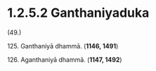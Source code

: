 

# 1.2.5.2 Ganthaniyaduka





(49.)

125\. Ganthaniyā dhammā. (**1146, 1491**)

126\. Aganthaniyā dhammā. (**1147, 1492**)



